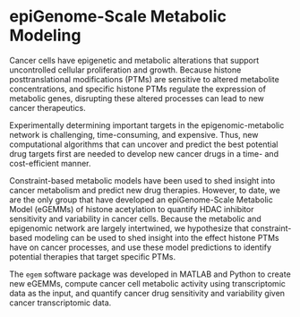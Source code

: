 # epiGenome-Scale Metabolic Modeling
Cancer cells have epigenetic and metabolic alterations that support uncontrolled cellular proliferation and growth. Because histone posttranslational modifications (PTMs) are sensitive to altered metabolite concentrations, and specific histone PTMs regulate the expression of metabolic genes, disrupting these altered processes can lead to new cancer therapeutics. 

Experimentally determining important targets in the epigenomic-metabolic network is challenging, time-consuming, and expensive. Thus, new computational algorithms that can uncover and predict the best potential drug targets first are needed to develop new cancer drugs in a time- and cost-efficient manner. 

Constraint-based metabolic models have been used to shed insight into cancer metabolism and predict new drug therapies. However, to date, we are the only group that have developed an epiGenome-Scale Metabolic Model (eGEMMs) of histone acetylation to quantify HDAC inhibitor sensitivity and variability in cancer cells. Because the metabolic and epigenomic network are largely intertwined, we hypothesize that constraint-based modeling can be used to shed insight into the effect histone PTMs have on cancer processes, and use these model predictions to identify potential therapies that target specific PTMs.

The `egem` software package was developed in MATLAB and Python to create new eGEMMs, compute cancer cell metabolic activity using transcriptomic data as the input, and quantify cancer drug sensitivity and variability given cancer transcriptomic data.
